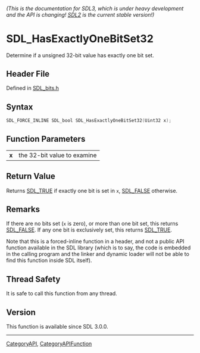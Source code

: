 ###### (This is the documentation for SDL3, which is under heavy development and the API is changing! [SDL2](https://wiki.libsdl.org/SDL2/) is the current stable version!)
# SDL_HasExactlyOneBitSet32

Determine if a unsigned 32-bit value has exactly one bit set.

## Header File

Defined in [SDL_bits.h](https://github.com/libsdl-org/SDL/blob/main/include/SDL3/SDL_bits.h)

## Syntax

```c
SDL_FORCE_INLINE SDL_bool SDL_HasExactlyOneBitSet32(Uint32 x);
```

## Function Parameters

|           |                             |
| --------- | --------------------------- |
| **x**     | the 32-bit value to examine |

## Return Value

Returns [SDL_TRUE](SDL_TRUE) if exactly one bit is set in `x`,
[SDL_FALSE](SDL_FALSE) otherwise.

## Remarks

If there are no bits set (`x` is zero), or more than one bit set, this
returns [SDL_FALSE](SDL_FALSE). If any one bit is exclusively set, this
returns [SDL_TRUE](SDL_TRUE).

Note that this is a forced-inline function in a header, and not a public
API function available in the SDL library (which is to say, the code is
embedded in the calling program and the linker and dynamic loader will not
be able to find this function inside SDL itself).

## Thread Safety

It is safe to call this function from any thread.

## Version

This function is available since SDL 3.0.0.

----
[CategoryAPI](CategoryAPI), [CategoryAPIFunction](CategoryAPIFunction)

